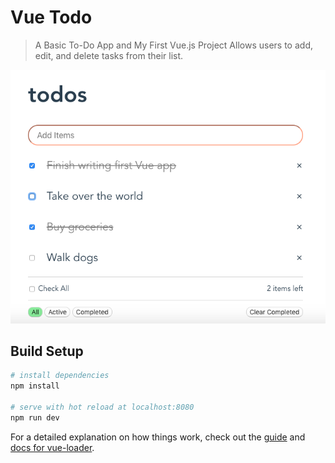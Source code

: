 # Vue Todo

> A Basic To-Do App and My First Vue.js Project
> Allows users to add, edit, and delete tasks from their list.

![](ScreenShot.png)

## Build Setup

``` bash
# install dependencies
npm install

# serve with hot reload at localhost:8080
npm run dev
```

For a detailed explanation on how things work, check out the [guide](http://vuejs-templates.github.io/webpack/) and [docs for vue-loader](http://vuejs.github.io/vue-loader).
